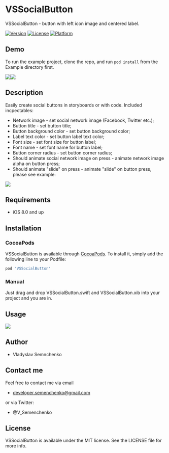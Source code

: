 # VSSocialButton

VSSocialButton - button with left icon image and centered label.

[![Version](https://img.shields.io/cocoapods/v/VSSocialButton.svg?style=flat)](http://cocoapods.org/pods/VSSocialButton)
[![License](https://img.shields.io/cocoapods/l/VSSocialButton.svg?style=flat)](http://cocoapods.org/pods/VSSocialButton)
[![Platform](https://img.shields.io/cocoapods/p/VSSocialButton.svg?style=flat)](http://cocoapods.org/pods/VSSocialButton)

## Demo

To run the example project, clone the repo, and run `pod install` from the Example directory first.

![](https://dl.dropbox.com/s/63z3s2n0obfqe6c/img1.png)![](https://dl.dropbox.com/s/jjj2wj3ebwsh7zu/img2.png)

## Description

Easily create social buttons in storyboards or with code.
Included incpectables:
* Network image - set social network image (Facebook, Twitter etc.);
* Button title - set button title;
* Button background color - set button background color;
* Label text color - set button label text color;
* Font size - set font size for button label;
* Font name - set font name for button label;
* Button corner radius - set button corner radius;
* Should animate social network image on press - animate network image alpha on button press;
* Should animate "slide" on press - animate "slide" on button press, please see example:

![](https://dl.dropbox.com/s/e2mi2n3zbh5p0ll/button_animation_1.gif)

## Requirements

- iOS 8.0 and up

## Installation

### CocoaPods

VSSocialButton is available through [CocoaPods](http://cocoapods.org). To install
it, simply add the following line to your Podfile:

```ruby
pod 'VSSocialButton'
```

### Manual

Just drag and drop VSSocialButton.swift and VSSocialButton.xib into your project and you are in.

## Usage

![](https://dl.dropbox.com/s/izdcyj8mf1jwva7/usage.gif)

## Author

- Vladyslav Semnchenko

## Contact me

Feel free to contact me via email

- developer.semenchenko@gmail.com

or via Twitter:

- @V_Semenchenko

## License

VSSocialButton is available under the MIT license. See the LICENSE file for more info.

